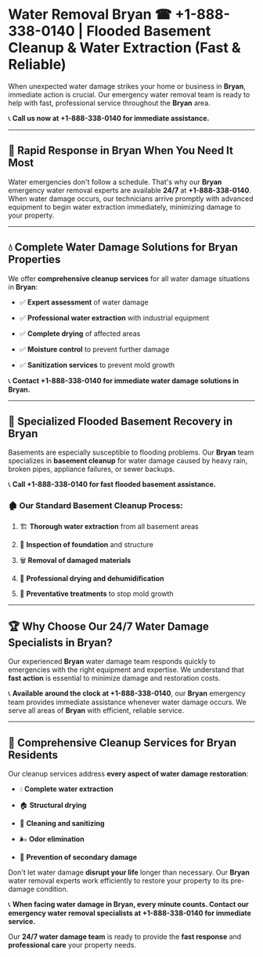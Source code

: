 # Water Removal Bryan ☎ +1-888-338-0140 | Flooded Basement Cleanup & Water Extraction (Fast & Reliable)

When unexpected water damage strikes your home or business in **Bryan**, immediate action is crucial. Our emergency water removal team is ready to help with fast, professional service throughout the **Bryan** area. 

📞 **Call us now at +1-888-338-0140 for immediate assistance.**
---
## 🚀 Rapid Response in Bryan When You Need It Most
Water emergencies don't follow a schedule. That's why our **Bryan** emergency water removal experts are available **24/7** at **+1-888-338-0140**. When water damage occurs, our technicians arrive promptly with advanced equipment to begin water extraction immediately, minimizing damage to your property.
---
## 💧 Complete Water Damage Solutions for Bryan Properties
We offer **comprehensive cleanup services** for all water damage situations in **Bryan**:
- ✅ **Expert assessment** of water damage  
- ✅ **Professional water extraction** with industrial equipment  
- ✅ **Complete drying** of affected areas  
- ✅ **Moisture control** to prevent further damage  
- ✅ **Sanitization services** to prevent mold growth  
📞 **Contact +1-888-338-0140 for immediate water damage solutions in Bryan.**
---
## 🌊 Specialized Flooded Basement Recovery in Bryan
Basements are especially susceptible to flooding problems. Our **Bryan** team specializes in **basement cleanup** for water damage caused by heavy rain, broken pipes, appliance failures, or sewer backups. 
📞 **Call +1-888-338-0140 for fast flooded basement assistance.**
### 🏚️ Our Standard Basement Cleanup Process:
1. 🏗️ **Thorough water extraction** from all basement areas  
2. 🔎 **Inspection of foundation** and structure  
3. 🗑️ **Removal of damaged materials**  
4. 💨 **Professional drying and dehumidification**  
5. 🚫 **Preventative treatments** to stop mold growth  
---
## 🏆 Why Choose Our 24/7 Water Damage Specialists in Bryan?
Our experienced **Bryan** water damage team responds quickly to emergencies with the right equipment and expertise. We understand that **fast action** is essential to minimize damage and restoration costs.
📞 **Available around the clock at +1-888-338-0140**, our **Bryan** emergency team provides immediate assistance whenever water damage occurs. We serve all areas of **Bryan** with efficient, reliable service.
---
## 🧹 Comprehensive Cleanup Services for Bryan Residents
Our cleanup services address **every aspect of water damage restoration**:
- 💧 **Complete water extraction**  
- 🏠 **Structural drying**  
- 🧼 **Cleaning and sanitizing**  
- 🌬️ **Odor elimination**  
- 🚫 **Prevention of secondary damage**  
Don't let water damage **disrupt your life** longer than necessary. Our **Bryan** water removal experts work efficiently to restore your property to its pre-damage condition.
📞 **When facing water damage in Bryan, every minute counts. Contact our emergency water removal specialists at +1-888-338-0140 for immediate service.**
Our **24/7 water damage team** is ready to provide the **fast response** and **professional care** your property needs.
